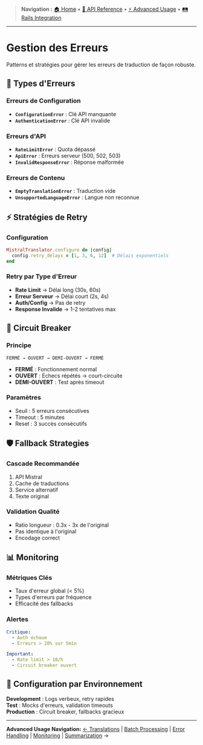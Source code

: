 > **Navigation :** [🏠 Home](README.md) • [📖 API Reference](api-reference/methods.md) • [⚡ Advanced Usage](advanced-usage/translations.md) • [🛤️ Rails Integration](rails-integration/setup.md)

---

# Gestion des Erreurs

Patterns et stratégies pour gérer les erreurs de traduction de façon robuste.

## 🚨 Types d'Erreurs

### Erreurs de Configuration

- **`ConfigurationError`** : Clé API manquante
- **`AuthenticationError`** : Clé API invalide

### Erreurs d'API

- **`RateLimitError`** : Quota dépassé
- **`ApiError`** : Erreurs serveur (500, 502, 503)
- **`InvalidResponseError`** : Réponse malformée

### Erreurs de Contenu

- **`EmptyTranslationError`** : Traduction vide
- **`UnsupportedLanguageError`** : Langue non reconnue

## ⚡ Stratégies de Retry

### Configuration

```ruby
MistralTranslator.configure do |config|
  config.retry_delays = [1, 3, 6, 12]  # Délais exponentiels
end
```

### Retry par Type d'Erreur

- **Rate Limit** → Délai long (30s, 60s)
- **Erreur Serveur** → Délai court (2s, 4s)
- **Auth/Config** → Pas de retry
- **Response Invalide** → 1-2 tentatives max

## 🔄 Circuit Breaker

### Principe

```
FERMÉ → OUVERT → DEMI-OUVERT → FERMÉ
```

- **FERMÉ** : Fonctionnement normal
- **OUVERT** : Échecs répétés → court-circuite
- **DEMI-OUVERT** : Test après timeout

### Paramètres

- Seuil : 5 erreurs consécutives
- Timeout : 5 minutes
- Reset : 3 succès consécutifs

## 🛡️ Fallback Strategies

### Cascade Recommandée

1. API Mistral
2. Cache de traductions
3. Service alternatif
4. Texte original

### Validation Qualité

- Ratio longueur : 0.3x - 3x de l'original
- Pas identique à l'original
- Encodage correct

## 📊 Monitoring

### Métriques Clés

- Taux d'erreur global (< 5%)
- Types d'erreurs par fréquence
- Efficacité des fallbacks

### Alertes

```yaml
Critique:
  - Auth échoue
  - Erreurs > 20% sur 5min

Important:
  - Rate limit > 10/h
  - Circuit breaker ouvert
```

## 🎯 Configuration par Environnement

**Development** : Logs verbeux, retry rapides  
**Test** : Mocks d'erreurs, validation timeouts  
**Production** : Circuit breaker, fallbacks gracieux

---

**Advanced Usage Navigation:**
[← Translations](advanced-usage/translations.md) | [Batch Processing](advanced-usage/batch-processing.md) | [Error Handling](advanced-usage/error-handling.md) | [Monitoring](advanced-usage/monitoring.md) | [Summarization](advanced-usage/summarization.md) →
